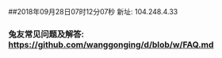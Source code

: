 ##2018年09月28日07时12分07秒 新址: 104.248.4.33
### 兔友常见问题及解答: https://github.com/wanggonging/d/blob/w/FAQ.md
